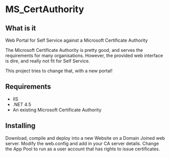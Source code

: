 # MS_CertAuthority
## What is it
Web Portal for Self Service against a Microsoft Certificate Authority

The Microsoft Certificate Authority is pretty good, and serves the requirements for many organisations. However, the provided web interface is dire, and really not fit for Self Service.

This project tries to change that, with a new portal!

## Requirements
- IIS
- .NET 4.5
- An existing Microsoft Certificate Authority

## Installing
Download, compile and deploy into a new Website on a Domain Joined web server.
Modify the web.config and add in your CA server details.
Change the App Pool to run as a user account that has rights to issue certificates.
